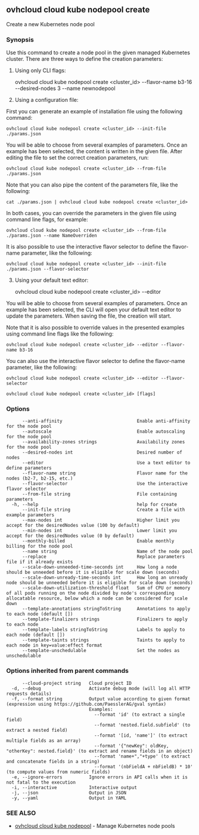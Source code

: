## ovhcloud cloud kube nodepool create

Create a new Kubernetes node pool

### Synopsis

Use this command to create a node pool in the given managed Kubernetes cluster.
There are three ways to define the creation parameters:

1. Using only CLI flags:

	ovhcloud cloud kube nodepool create <cluster_id> --flavor-name b3-16 --desired-nodes 3 --name newnodepool

2. Using a configuration file:

  First you can generate an example of installation file using the following command:

	ovhcloud cloud kube nodepool create <cluster_id> --init-file ./params.json

  You will be able to choose from several examples of parameters. Once an example has been selected, the content is written in the given file.
  After editing the file to set the correct creation parameters, run:

	ovhcloud cloud kube nodepool create <cluster_id> --from-file ./params.json

  Note that you can also pipe the content of the parameters file, like the following:

	cat ./params.json | ovhcloud cloud kube nodepool create <cluster_id>

  In both cases, you can override the parameters in the given file using command line flags, for example:

	ovhcloud cloud kube nodepool create <cluster_id> --from-file ./params.json --name NameOverriden

  It is also possible to use the interactive flavor selector to define the flavor-name parameter, like the following:

	ovhcloud cloud kube nodepool create <cluster_id> --init-file ./params.json --flavor-selector

3. Using your default text editor:

	ovhcloud cloud kube nodepool create <cluster_id> --editor

  You will be able to choose from several examples of parameters. Once an example has been selected, the CLI will open your
  default text editor to update the parameters. When saving the file, the creation will start.

  Note that it is also possible to override values in the presented examples using command line flags like the following:

	ovhcloud cloud kube nodepool create <cluster_id> --editor --flavor-name b3-16

  You can also use the interactive flavor selector to define the flavor-name parameter, like the following:

	ovhcloud cloud kube nodepool create <cluster_id> --editor --flavor-selector


```
ovhcloud cloud kube nodepool create <cluster_id> [flags]
```

### Options

```
      --anti-affinity                            Enable anti-affinity for the node pool
      --autoscale                                Enable autoscaling for the node pool
      --availability-zones strings               Availability zones for the node pool
      --desired-nodes int                        Desired number of nodes
      --editor                                   Use a text editor to define parameters
      --flavor-name string                       Flavor name for the nodes (b2-7, b2-15, etc.)
      --flavor-selector                          Use the interactive flavor selector
      --from-file string                         File containing parameters
  -h, --help                                     help for create
      --init-file string                         Create a file with example parameters
      --max-nodes int                            Higher limit you accept for the desiredNodes value (100 by default)
      --min-nodes int                            Lower limit you accept for the desiredNodes value (0 by default)
      --monthly-billed                           Enable monthly billing for the node pool
      --name string                              Name of the node pool
      --replace                                  Replace parameters file if it already exists
      --scale-down-unneeded-time-seconds int     How long a node should be unneeded before it is eligible for scale down (seconds)
      --scale-down-unready-time-seconds int      How long an unready node should be unneeded before it is eligible for scale down (seconds)
      --scale-down-utilization-threshold float   Sum of CPU or memory of all pods running on the node divided by node's corresponding allocatable resource, below which a node can be considered for scale down
      --template-annotations stringToString      Annotations to apply to each node (default [])
      --template-finalizers strings              Finalizers to apply to each node
      --template-labels stringToString           Labels to apply to each node (default [])
      --template-taints strings                  Taints to apply to each node in key=value:effect format
      --template-unschedulable                   Set the nodes as unschedulable
```

### Options inherited from parent commands

```
      --cloud-project string   Cloud project ID
  -d, --debug                  Activate debug mode (will log all HTTP requests details)
  -f, --format string          Output value according to given format (expression using https://github.com/PaesslerAG/gval syntax)
                               Examples:
                                 --format 'id' (to extract a single field)
                                 --format 'nested.field.subfield' (to extract a nested field)
                                 --format '[id, 'name']' (to extract multiple fields as an array)
                                 --format '{"newKey": oldKey, "otherKey": nested.field}' (to extract and rename fields in an object)
                                 --format 'name+","+type' (to extract and concatenate fields in a string)
                                 --format '(nbFieldA + nbFieldB) * 10' (to compute values from numeric fields)
  -e, --ignore-errors          Ignore errors in API calls when it is not fatal to the execution
  -i, --interactive            Interactive output
  -j, --json                   Output in JSON
  -y, --yaml                   Output in YAML
```

### SEE ALSO

* [ovhcloud cloud kube nodepool](ovhcloud_cloud_kube_nodepool.md)	 - Manage Kubernetes node pools

